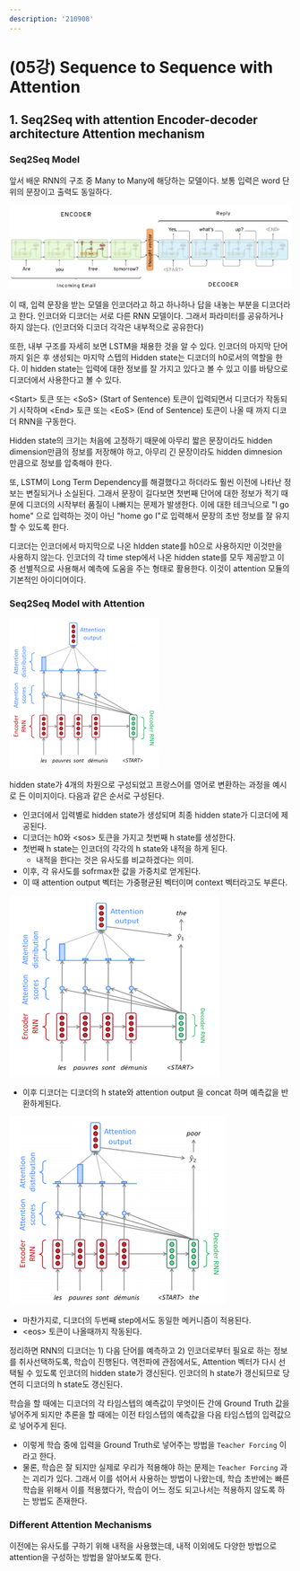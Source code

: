 ```yaml
---
description: '210908'
---
```


# \(05강\) Sequence to Sequence with Attention

## 1. Seq2Seq with attention Encoder-decoder architecture Attention mechanism

### Seq2Seq Model

앞서 배운 RNN의 구조 중 Many to Many에 해당하는 모델이다. 보통 입력은 word 단위의 문장이고 출력도 동일하다.

![](../../../.gitbook/assets/image%20%281109%29.png)

이 때, 입력 문장을 받는 모델을 인코더라고 하고 하나하나 답을 내놓는 부분을 디코더라고 한다. 인코더와 디코더는 서로 다른 RNN 모델이다. 그래서 파라미터를 공유하거나 하지 않는다. \(인코더와 디코더 각각은 내부적으로 공유한다\)

또한, 내부 구조를 자세히 보면 LSTM을 채용한 것을 알 수 있다. 인코더의 마지막 단어까지 읽은 후 생성되는 마지막 스텝의 Hidden state는 디코더의 h0로서의 역할을 한다. 이 hidden state는 입력에 대한 정보를 잘 가지고 있다고 볼 수 있고 이를 바탕으로 디코더에서 사용한다고 볼 수 있다.

&lt;Start&gt; 토큰 또는 &lt;SoS&gt; \(Start of Sentence\) 토큰이 입력되면서 디코더가 작동되기 시작하며 &lt;End&gt; 토큰 또는 &lt;EoS&gt; \(End of Sentence\) 토큰이 나올 때 까지 디코더 RNN을 구동한다. 

Hidden state의 크기는 처음에 고정하기 때문에 아무리 짧은 문장이라도 hidden dimension만큼의 정보를 저장해야 하고, 아무리 긴 문장이라도 hidden dimnesion 만큼으로 정보를 압축해야 한다.

또, LSTM이 Long Term Dependency를 해결했다고 하더라도 훨씬 이전에 나타난 정보는 변질되거나 소실된다. 그래서 문장이 길다보면 첫번째 단어에 대한 정보가 적기 때문에 디코더의 시작부터 품질이 나빠지는 문제가 발생한다. 이에 대한 테크닉으로 "I go home" 으로 입력하는 것이 아닌 "home go I"로 입력해서 문장의 초반 정보를 잘 유지할 수 있도록 한다.

디코더는 인코더에서 마지막으로 나온 hIdden state를 h0으로 사용하지만 이것만을 사용하지 않는다. 인코더의 각 time step에서 나온 hidden state를 모두 제공받고 이 중 선별적으로 사용해서 예측에 도움을 주는 형태로 활용한다. 이것이 attention 모듈의 기본적인 아이디어이다.



### Seq2Seq Model with Attention

![](../../../.gitbook/assets/image%20%281108%29.png)

hidden state가 4개의 차원으로 구성되었고 프랑스어를 영어로 변환하는 과정을 예시로 든 이미지이다. 다음과 같은 순서로 구성된다.

* 인코더에서 입력별로 hidden state가 생성되며 최종 hidden state가 디코더에 제공된다.
* 디코더는 h0와 &lt;sos&gt; 토큰을 가지고 첫번째 h state를 생성한다.
* 첫번째 h state는 인코더의 각각의 h state와 내적을 하게 된다.
  * 내적을 한다는 것은 유사도를 비교하겠다는 의미.
* 이후, 각 유사도를 sofrmax한 값을 가중치로 얻게된다.
* 이 때 attention output 벡터는 가중평균된 벡터이며 context 벡터라고도 부른다.

![](../../../.gitbook/assets/image%20%281110%29.png)

* 이후 디코더는 디코더의 h state와 attention output 을 concat 하며 예측값을 반환하게된다.

![](../../../.gitbook/assets/image%20%281107%29.png)

* 마찬가지로, 디코더의 두번째 step에서도 동일한 메커니즘이 적용된다.
* &lt;eos&gt; 토큰이 나올때까지 작동된다.

정리하면 RNN의 디코더는 1\) 다음 단어를 예측하고 2\) 인코더로부터 필요로 하는 정보를 취사선택하도록, 학습이 진행된다. 역전파에 관점에서도, Attention 벡터가 다시 선택될 수 있도록 인코더의 hidden state가 갱신된다. 인코더의 h state가 갱신되므로 당연히 디코더의 h state도 갱신된다.

학습을 할 때에는 디코더의 각 타임스텝의 예측값이 무엇이든 간에 Ground Truth 값을 넣어주게 되지만 추론을 할 때에는 이전 타임스텝의 예측값을 다음 타임스텝의 입력값으로 넣어주게 된다.

* 이렇게 학습 중에 입력을 Ground Truth로 넣어주는 방법을 `Teacher Forcing` 이라고 한다.
* 물론, 학습은 잘 되지만 실제로 우리가 적용해야 하는 문제는 `Teacher Forcing` 과는 괴리가 있다. 그래서 이를 섞어서 사용하는 방법이 나왔는데, 학습 초반에는 빠른 학습을 위해서 이를 적용했다가, 학습이 어느 정도 되고나서는 적용하지 않도록 하는 방법도 존재한다.

### Different Attention Mechanisms

이전에는 유사도를 구하기 위해 내적을 사용했는데, 내적 이외에도 다양한 방법으로 attention을 구성하는 방법을 알아보도록 한다.












